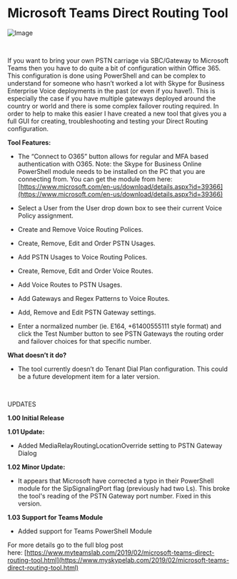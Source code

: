 ﻿Microsoft Teams Direct Routing Tool
===================================

            

![Image](https://github.com/jamescussen/microsoft-teams-direct-routing-tool/raw/master/DirectRoutingTool-1.00-600px.png)


 


If you want to bring your own PSTN carriage via SBC/Gateway to Microsoft Teams then you have to do quite a bit of configuration within Office 365. This configuration is done using PowerShell and can be complex to understand for someone who hasn’t worked
 a lot with Skype for Business Enterprise Voice deployments in the past (or even if you have!). This is especially the case if you have multiple gateways deployed around the country or world and there is some complex failover routing required. In order to help
 to make this easier I have created a new tool that gives you a full GUI for creating, troubleshooting and testing your Direct Routing configuration.


**Tool Features:**


  *  The “Connect to O365” button allows for regular and MFA based authentication with O365. Note: the Skype for Business Online PowerShell module needs to be installed on the PC that you are connecting from. You can get the module from here:
[https://www.microsoft.com/en-us/download/details.aspx?id=39366](https://www.microsoft.com/en-us/download/details.aspx?id=39366)

  *  Select a User from the User drop down box to see their current Voice Policy assignment.

  *  Create and Remove Voice Routing Polices. 
  *  Create, Remove, Edit and Order PSTN Usages. 
  *  Add PSTN Usages to Voice Routing Polices. 
  *  Create, Remove, Edit and Order Voice Routes. 
  *  Add Voice Routes to PSTN Usages. 
  *  Add Gateways and Regex Patterns to Voice Routes. 
  *  Add, Remove and Edit PSTN Gateway settings. 
  *  Enter a normalized number (ie. E164, +61400555111 style format) and click the Test Number button to see PSTN Gateways the routing order and failover choices for that specific number.


**What doesn’t it do?**


  *  The tool currently doesn’t do Tenant Dial Plan configuration. This could be a future development item for a later version.


 

UPDATES

**1.00 Initial Release**


**1.01 Update:**


  *  Added MediaRelayRoutingLocationOverride setting to PSTN Gateway Dialog 

**1.02 Minor Update:**


  *  It appears that Microsoft have corrected a typo in their PowerShell module for the SipSignalingPort flag (previously had two Ls). This broke the tool's reading of the PSTN Gateway port number. Fixed in this version.


**1.03 Support for Teams Module**
  *  Added support for Teams PowerShell Module



For more details go to the full blog post here: [https://www.myteamslab.com/2019/02/microsoft-teams-direct-routing-tool.html](https://www.myskypelab.com/2019/02/microsoft-teams-direct-routing-tool.html)


        
    
